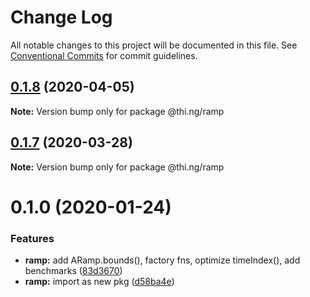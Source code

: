 # Change Log

All notable changes to this project will be documented in this file.
See [Conventional Commits](https://conventionalcommits.org) for commit guidelines.

## [0.1.8](https://github.com/thi-ng/umbrella/compare/@thi.ng/ramp@0.1.7...@thi.ng/ramp@0.1.8) (2020-04-05)

**Note:** Version bump only for package @thi.ng/ramp





## [0.1.7](https://github.com/thi-ng/umbrella/compare/@thi.ng/ramp@0.1.6...@thi.ng/ramp@0.1.7) (2020-03-28)

**Note:** Version bump only for package @thi.ng/ramp





# 0.1.0 (2020-01-24)

### Features

* **ramp:** add ARamp.bounds(), factory fns, optimize timeIndex(), add benchmarks ([83d3670](https://github.com/thi-ng/umbrella/commit/83d3670c7322fd2b47c27e0bda896b9ab83ffd7c))
* **ramp:** import as new pkg ([d58ba4e](https://github.com/thi-ng/umbrella/commit/d58ba4ed4d2ba76ca9c748cf23fcd86a0ff9cca7))
